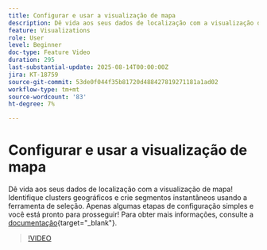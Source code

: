 ```yaml
---
title: Configurar e usar a visualização de mapa
description: Dê vida aos seus dados de localização com a visualização de mapa! Identifique clusters geográficos e crie segmentos instantâneos usando a ferramenta de seleção. Apenas algumas etapas de configuração simples e você está pronto para prosseguir!
feature: Visualizations
role: User
level: Beginner
doc-type: Feature Video
duration: 295
last-substantial-update: 2025-08-14T00:00:00Z
jira: KT-18759
source-git-commit: 53de0f044f35b81720d488427819271181a1ad02
workflow-type: tm+mt
source-wordcount: '83'
ht-degree: 7%

---
```



# Configurar e usar a visualização de mapa

Dê vida aos seus dados de localização com a visualização de mapa! Identifique clusters geográficos e crie segmentos instantâneos usando a ferramenta de seleção. Apenas algumas etapas de configuração simples e você está pronto para prosseguir! Para obter mais informações, consulte a [documentação](https://experienceleague.adobe.com/en/docs/analytics-platform/using/cja-workspace/visualizations/map){target="_blank"}.

>[!VIDEO](https://video.tv.adobe.com/v/3470819/?learn=on&enablevpops)
